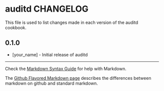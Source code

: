 # auditd CHANGELOG

This file is used to list changes made in each version of the auditd cookbook.

## 0.1.0
- [your_name] - Initial release of auditd

- - -
Check the [Markdown Syntax Guide](http://daringfireball.net/projects/markdown/syntax) for help with Markdown.

The [Github Flavored Markdown page](http://github.github.com/github-flavored-markdown/) describes the differences between markdown on github and standard markdown.
